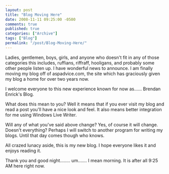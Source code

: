 ```yaml
---
layout: post
title: "Blog Moving Here"
date: 2008-11-11 09:25:00 -0500
comments: true
published: true
categories: ["Archive"]
tags: ["Blog"]
permalink: "/post/Blog-Moving-Here/"
---
```

<!-- more -->



<p>Ladies, gentlemen, boys, girls, and anyone who doesn't fit in any of those categories this includes, ruffians, riffraff, hooligans, and probably some other people listen up. I have wonderful news to announce. I am finally moving my blog off of aspadvice.com, the site which has graciously given my blog a home for over two years now.</p>
<p>I welcome everyone to this new experience known for now as...... Brendan Enrick's Blog.</p>
<p>What does this mean to you? Well it means that if you ever visit my blog and read a post you'll have a nice look and feel. It also means better integration for me using Windows Live Writer.</p>
<p>Will any of what you've said above change? Yes, of course it will change. Doesn't everything? Perhaps I will switch to another program for writing my blogs. Until that day comes though who knows.</p>
<p>All crazed lunacy aside, this is my new blog. I hope everyone likes it and enjoys reading it.</p>
<p>Thank you and good night........ um....... I mean morning. It is after all 9:25 AM here right now.</p>
